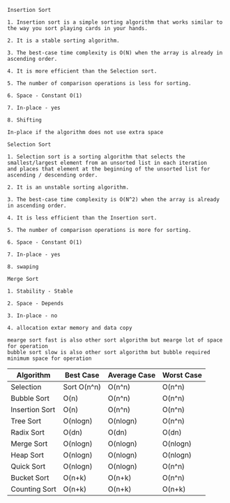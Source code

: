 ```
Insertion Sort
```
```
1. Insertion sort is a simple sorting algorithm that works similar to the way you sort playing cards in your hands.

2. It is a stable sorting algorithm.

3. The best-case time complexity is O(N) when the array is already in ascending order.

4. It is more efficient than the Selection sort.

5. The number of comparison operations is less for sorting.

6. Space - Constant	O(1)

7. In-place - yes

8. Shifting

In-place if the algorithm does not use extra space 
```

```
Selection Sort
```
```
1. Selection sort is a sorting algorithm that selects the smallest/largest element from an unsorted list in each iteration 
and places that element at the beginning of the unsorted list for  ascending / descending order.

2. It is an unstable sorting algorithm.

3. The best-case time complexity is O(N^2) when the array is already in ascending order.

4. It is less efficient than the Insertion sort.

5. The number of comparison operations is more for sorting.

6. Space - Constant	O(1)

7. In-place - yes

8. swaping
```
```
Merge Sort
```
```
1. Stability - Stable

2. Space - Depends

3. In-place - no

4. allocation extar memory and data copy

mearge sort fast is also other sort algorithm but mearge lot of space for operation
bubble sort slow is also other sort algorithm but bubble required minimum space for operation
```

|Algorithm |	Best Case |	Average Case |	Worst Case |
| -------- | ---------- | ------------ | ----------- |
|Selection | Sort	O(n^n) |	O(n^n) |	O(n^n) |
|Bubble Sort |	O(n) |	O(n^n) |	O(n^n) |
|Insertion Sort |	O(n) |	O(n^n) |	O(n^n) |
|Tree Sort |	O(nlogn) |	O(nlogn) |	O(n^n) |
|Radix Sort |	O(dn) |	O(dn) |	O(dn) |
|Merge Sort |	O(nlogn) |	O(nlogn) |	O(nlogn) |
|Heap Sort |	O(nlogn) |	O(nlogn) |	O(nlogn) |
|Quick Sort |	O(nlogn) |	O(nlogn) |	O(n^n) |
|Bucket Sort |	O(n+k) |	O(n+k) |	O(n^n) |
|Counting Sort |	O(n+k) |	O(n+k) |	O(n+k) |
